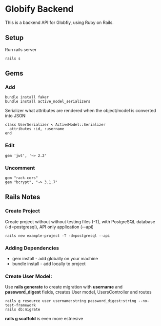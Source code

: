 # Globify Backend

This is a backend API for Globfiy, using Ruby on Rails.

## Setup

Run rails server

```
rails s
```

## Gems

### Add

```
bundle install faker
bundle install active_model_serializers
```

Serializer what attributes are rendered when the object/model is converted into JSON

```
class UserSerializer < ActiveModel::Serializer
  attributes :id, :username
end
```

### Edit

```
gem 'jwt', '~> 2.2'
```

### Uncomment

```
gem "rack-cors"
gem "bcrypt", "~> 3.1.7"
```

## Rails Notes

### Create Project

Create project without without testing files (-T), with PostgreSQL database (-d=postgresql), API only application (--api)

```
rails new example-project -T -d=postgresql --api
```

### Adding Dependencies

- gem install - add globally on your machine
- bundle install - add locally to project

### Create User Model:

Use **rails generate** to create migration with **username** and **password_digest** fields, creates User model, UsersController and routes

```
rails g resource user username:string password_digest:string --no-test-framework
rails db:migrate
```

**rails g scaffold** is even more estnesive
